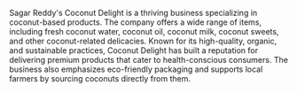 Sagar Reddy's Coconut Delight is a thriving business specializing in coconut-based products. The company offers a wide range of items, including fresh coconut water, coconut oil, coconut milk, coconut sweets, and other coconut-related delicacies. Known for its high-quality, organic, and sustainable practices, Coconut Delight has built a reputation for delivering premium products that cater to health-conscious consumers. The business also emphasizes eco-friendly packaging and supports local farmers by sourcing coconuts directly from them.
